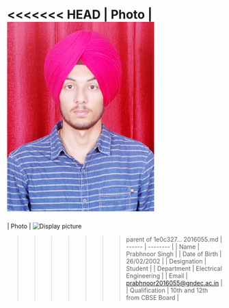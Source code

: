 
<<<<<<< HEAD
| Photo | ![Display picture](Photos/Prabh.jpg) 
=======
| Photo | ![Display picture](Photos/prabh.png) 
>>>>>>> parent of 1e0c327... 2016055.md
| ------ | -------- |
| Name | Prabhnoor Singh |
| Date of Birth | 26/02/2002 |
| Designation | Student |
| Department | Electrical Engineering |
| Email | prabhnoor2016055@gndec.ac.in |
| Qualification | 10th and 12th from CBSE Board |
